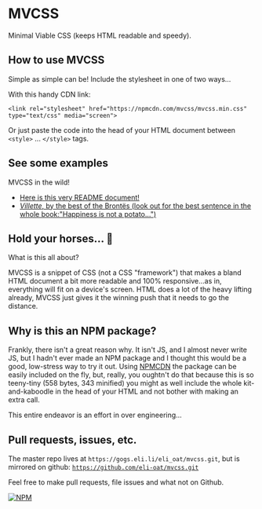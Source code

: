 # MVCSS

Minimal Viable CSS (keeps HTML readable and speedy). 

## How to use MVCSS

Simple as simple can be! Include the stylesheet in one of two ways...

With this handy CDN link:

```
<link rel="stylesheet" href="https://npmcdn.com/mvcss/mvcss.min.css" type="text/css" media="screen">
```

Or just paste the code into the head of your HTML document between `<style>` ... `</style>` tags.

## See some examples

MVCSS in the wild! 

- [Here is this very README document!](https://ns-jywwwjlmzy.now.sh)
- [*Villette*, by the best of the Brontës (look out for the best sentence in the whole book:"Happiness is not a potato...")](https://smallandnearlysilent.com/villette/)

## Hold your horses... 🐴

What is this all about? 

MVCSS is a snippet of CSS (not a CSS "framework") that makes a bland HTML document a bit more readable and 100% responsive...as in, everything will fit on a device's screen. HTML does a lot of the heavy lifting already, MVCSS just gives it the winning push that it needs to go the distance.  

## Why is this an NPM package? 

Frankly, there isn't a great reason why. It isn't JS, and I almost never write JS, but I hadn't ever made an NPM package and I thought this would be a good, low-stress way to try it out. Using [NPMCDN](https://npmcdn.com) the package can be easily included on the fly, but, really, you oughtn't do that because this is so teeny-tiny (558 bytes, 343 minified) you might as well include the whole kit-and-kaboodle in the head of your HTML and not bother with making an extra call. 

This entire endeavor is an effort in over engineering…

## Pull requests, issues, etc. 

The master repo lives at `https://gogs.eli.li/eli_oat/mvcss.git`, but is mirrored on github: [`https://github.com/eli-oat/mvcss.git`](https://github.com/eli-oat/mvcss.git)

Feel free to make pull requests, file issues and what not on Github.


[![NPM](https://nodei.co/npm/mvcss.png)](https://npmjs.org/package/mvcss)